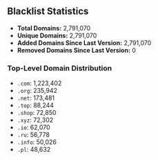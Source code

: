 ## Blacklist Statistics

- **Total Domains:** 2,791,070
- **Unique Domains:** 2,791,070
- **Added Domains Since Last Version:** 2,791,070
- **Removed Domains Since Last Version:** 0

### Top-Level Domain Distribution

-  `.com`: 1,223,402
-  `.org`: 235,942
-  `.net`: 173,481
-  `.top`: 88,244
-  `.shop`: 72,850
-  `.xyz`: 72,302
-  `.io`: 62,070
-  `.ru`: 56,778
-  `.info`: 50,026
-  `.pl`: 48,632
